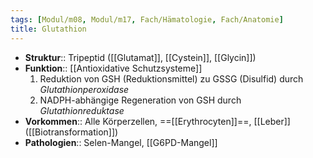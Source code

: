 ```yaml
---
tags: [Modul/m08, Modul/m17, Fach/Hämatologie, Fach/Anatomie]
title: Glutathion
---
```

- **Struktur**:: Tripeptid ([[Glutamat]], [[Cystein]], [[Glycin]])
- **Funktion**:: [[Antioxidative Schutzsysteme]]
	1. Reduktion von GSH (Reduktionsmittel) zu GSSG (Disulfid) durch *Glutathionperoxidase*
	2. NADPH-abhängige Regeneration von GSH durch *Glutathionreduktase*
- **Vorkommen**:: Alle Körperzellen, ==[[Erythrocyten]]==, [[Leber]] ([[Biotransformation]])
- **Pathologien**:: Selen-Mangel, [[G6PD-Mangel]]